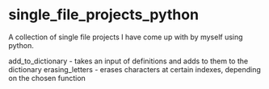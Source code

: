# single_file_projects_python

A collection of single file projects I have come up with by myself using python. 

add_to_dictionary - takes an input of definitions and adds to them to the dictionary
erasing_letters - erases characters at certain indexes, depending on the chosen function
